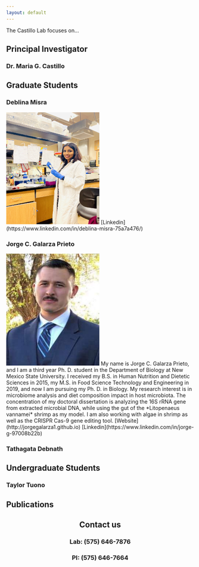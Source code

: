 ```yaml
---
layout: default
---
```


The Castillo Lab focuses on...

## **Principal Investigator**

### Dr. Maria G. Castillo

## **Graduate Students**
### Deblina Misra   
<img src="https://github.com/nmsucastillolab/nmsucastillolab.github.io/blob/main/deblina.jpg?raw=true" width="250" height="300" />   
[Linkedin](https://www.linkedin.com/in/deblina-misra-75a7a476/)  

### Jorge C. Galarza Prieto   
<img src="https://github.com/nmsucastillolab/nmsucastillolab.github.io/blob/main/jorge.jpeg?raw=true" width="250" height="300" />   
My name is Jorge C. Galarza Prieto, and I am a third year Ph. D. student in the Department of Biology at New Mexico State University. I received my B.S. in Human Nutrition and Dietetic Sciences in 2015, my M.S. in Food Science Technology and Engineering in 2019, and now I am pursuing my Ph. D. in Biology. My research interest is in microbiome analysis and diet composition impact in host microbiota. The concentration of my doctoral dissertation is analyzing the 16S rRNA gene from extracted microbial DNA, while using the gut of the *Litopenaeus vannamei* shrimp as my model. I am also working with algae in shrimp as well as the CRISPR Cas-9 gene editing tool.  
[Website](http://jorgegalarza1.github.io)  
[Linkedin](https://www.linkedin.com/in/jorge-g-97008b22b)  

### Tathagata Debnath  


## **Undergraduate Students**

### Taylor Tuono  


## **Publications**  


<h2 align="center"><b>Contact us</b></h2>
<h3 align="center">Lab: (575) 646-7876</h3>
<h3 align="center">PI: (575) 646-7664</h3>
